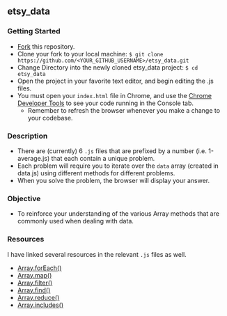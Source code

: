 ## etsy_data

### Getting Started
- [Fork](https://help.github.com/articles/fork-a-repo/) this repository.
- Clone your fork to your local machine: `$ git clone https://github.com/<YOUR_GITHUB_USERNAME>/etsy_data.git`
- Change Directory into the newly cloned etsy_data project: `$ cd etsy_data`
- Open the project in your favorite text editor, and begin editing the .js files.
- You must open your `index.html` file in Chrome, and use the [Chrome Developer Tools](https://developers.google.com/web/tools/chrome-devtools/) to see your code running in the Console tab.
  - Remember to refresh the browser whenever you make a change to your codebase.

### Description
- There are (currently) 6 `.js` files that are prefixed by a number (i.e. 1-average.js) that each contain a unique problem.
- Each problem will require you to iterate over the `data` array (created in data.js) using different methods for different problems.
- When you solve the problem, the browser will display your answer.

### Objective
- To reinforce your understanding of the various Array methods that are commonly used when dealing with data.

### Resources
I have linked several   resources in the relevant `.js` files as well.
- [Array.forEach()](https://developer.mozilla.org/en-US/docs/Web/JavaScript/Reference/Global_Objects/Array/forEach)
- [Array.map()](https://developer.mozilla.org/en-US/docs/Web/JavaScript/Reference/Global_Objects/Array/map)
- [Array.filter()](https://developer.mozilla.org/en-US/docs/Web/JavaScript/Reference/Global_Objects/Array/filter)
- [Array.find()](https://developer.mozilla.org/en-US/docs/Web/JavaScript/Reference/Global_Objects/Array/find)
- [Array.reduce()](https://developer.mozilla.org/en-US/docs/Web/JavaScript/Reference/Global_Objects/Array/reduce)
- [Array.includes()](https://developer.mozilla.org/en-US/docs/Web/JavaScript/Reference/Global_Objects/Array/includes)
